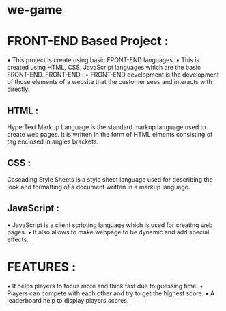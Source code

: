 # we-game

# FRONT-END Based Project :
• This project is create using basic FRONT-END languages.
• This is created using HTML, CSS, JavaScript languages which are the basic
FRONT-END.
FRONT-END :
•
FRONT-END development is the development of those elements of a website that
the customer sees and interacts with directly.

## HTML :
HyperText Markup Language is the standard markup language used to create web
pages. It is written in the form of HTML elments consisting of tag enclosed in
angles brackets.

## CSS :
Cascading Style Sheets is a style sheet language used for describing the look
and formatting of a document written in a markup language.

## JavaScript :
• JavaScript is a client scripting language which is used for creating web pages.
• It also allows to make webpage to be dynamic and add special effects.


# FEATURES :
• It helps players to focus more and think fast due to guessing time.
• Players can compete with each other and try to get the highest score.
• A leaderboard help to display players scores.
